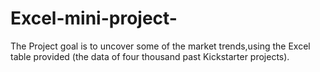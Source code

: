 # Excel-mini-project-
The Project goal is to uncover some of the market trends,using the Excel table provided (the data of four thousand past Kickstarter projects).


